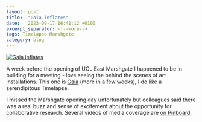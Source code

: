 ```yaml
---
layout: post
title:  "Gaia inflates"
date:   2023-09-17 16:41:12 +0100
excerpt_separator: <!--more-->
tags: Timelapse Marshgate
category: blog 
---
```


<a href="https://www.flickr.com/photos/pseudonomad/53190187484/in/datetaken-public/" title="Gaia inflates"><img src="/assets/img/gaia-small.gif" alt="Gaia inflates"/></a>

A week before the opening of UCL East Marshgate I happened to be in building for a meeting - love seeing the behind the scenes of art installations. This one is [Gaia](https://www.flickr.com/photos/pseudonomad/53190187484/) (more in a few weeks), I do like a serendipitous Timelapse.

<!--more-->

I missed the Marshgate opening day unfortunately but colleagues said there was a real buzz and sense of excitement about the opportunity for collaborative research. Several videos of media coverage are [on Pinboard](https://pinboard.in/u:dunc/t:marshgate/t:opening/).
